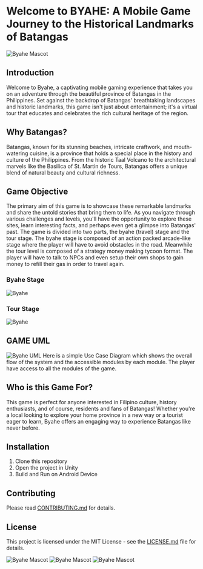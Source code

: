 # Welcome to BYAHE: A Mobile Game Journey to the Historical Landmarks of Batangas
![Byahe Mascot](https://i.imgur.com/VQsxnnO.png)
## Introduction
Welcome to Byahe, a captivating mobile gaming experience that takes you on an adventure through the beautiful province of Batangas in the Philippines. Set against the backdrop of Batangas' breathtaking landscapes and historic landmarks, this game isn't just about entertainment; it's a virtual tour that educates and celebrates the rich cultural heritage of the region.

## Why Batangas?
Batangas, known for its stunning beaches, intricate craftwork, and mouth-watering cuisine, is a province that holds a special place in the history and culture of the Philippines. From the historic Taal Volcano to the architectural marvels like the Basilica of St. Martin de Tours, Batangas offers a unique blend of natural beauty and cultural richness.

## Game Objective
The primary aim of this game is to showcase these remarkable landmarks and share the untold stories that bring them to life. As you navigate through various challenges and levels, you'll have the opportunity to explore these sites, learn interesting facts, and perhaps even get a glimpse into Batangas' past. The game is divided into two parts, the byahe (travel) stage and the tour stage.  The byahe stage is composed of an action packed arcade-like stage where the player will have to avoid obstacles in the road. Meanwhile the tour level is composed of a strategy money making tycoon format. The player will have to talk to NPCs and even setup their own shops to gain money to refill their gas in order to travel again.

### Byahe Stage
![Byahe](https://i.imgur.com/Wje32vr.gif)
### Tour Stage
![Byahe](https://i.imgur.com/TLmUUxI.gif)

## GAME UML
![Byahe UML](https://i.imgur.com/OgVmXL5.png)
Here is a simple Use Case Diagram which shows the overall flow of the system and the accessible modules by each module. The player have access to all the modules of the game.

## Who is this Game For?
This game is perfect for anyone interested in Filipino culture, history enthusiasts, and of course, residents and fans of Batangas! Whether you're a local looking to explore your home province in a new way or a tourist eager to learn, Byahe offers an engaging way to experience Batangas like never before.

## Installation
1. Clone this repository
2. Open the project in Unity
3. Build and Run on Android Device

## Contributing
Please read [CONTRIBUTING.md](CONTRIBUTING.md) for details.

## License
This project is licensed under the MIT License - see the [LICENSE.md](LICENSE.md) file for details.


![Byahe Mascot](https://i.imgur.com/wOrEnoK.png)
![Byahe Mascot](https://i.imgur.com/buvmmtE.png)
![Byahe Mascot](https://i.imgur.com/mYGgRfN.png)
